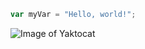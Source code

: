``` javascript
var myVar = "Hello, world!";
```

![Image of Yaktocat](https://octodex.github.com/images/yaktocat.png)
